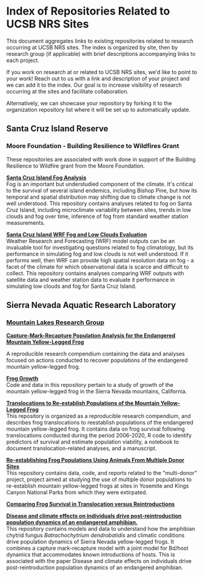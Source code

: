 # Index of Repositories Related to UCSB NRS Sites
This document aggregates links to existing repositories related to research occurring at UCSB NRS sites. The index is organized by site, then by research group (if applicable) with brief descriptions accompanying links to each project. 

If you work on research at or related to UCSB NRS sites, we'd like to point to your work! Reach out to us with a link and description of your project and we can add it to the index. Our goal is to increase visibility of research occurring at the sites and facilitate collaboration.

Alternatively, we can showcase your repository by forking it to the organization repository list where it will be set up to automatically update.    

## Santa Cruz Island Reserve
### Moore Foundation - Building Resilience to Wildfires Grant   
These repositories are associated with work done in support of the Building Resilience to Wildfire grant from the Moore Foundation.    

__[Santa Cruz Island Fog Analysis](https://github.com/UCSB-NRS/sci-fog-analysis)__       
Fog is an important but understudied component of the climate. It's critical to the survival of several island endemics, including Bishop Pine, but how its temporal and spatial distribution may shifting due to climate change is not well understood. This repository contains analyses related to fog on Santa Cruz Island, including microclimate variability between sites, trends in low clouds and fog over time, inference of fog from standard weather station measurements.       

__[Santa Cruz Island WRF Fog and Low Clouds Evaluation](https://github.com/UCSB-NRS/sci-wrf-analysis)__          
Weather Research and Forecasting (WRF) model outputs can be an invaluable tool for investigating questions related to fog climatology, but its performance in simulating fog and low clouds is not well understood. If it performs well, then WRF can provide high spatial resolution data on fog - a facet of the climate for which observational data is scarce and difficult to collect. This repository contains analyses comparing WRF outputs with satellite data and weather station data to evaluate it performance in simulating low clouds and fog for Santa Cruz Island.    

## Sierra Nevada Aquatic Research Laboratory   

### [Mountain Lakes Research Group](https://mountainlakesresearch.com/)   
__[Capture-Mark-Recapture Population Analysis for the Endangered Mountain Yellow-Legged Frog](https://github.com/SNARL1/cmr-analysis)__       

A reproducible research compendium containing the data and analyses focused on actions conducted to recover populations of the endangered mountain yellow-legged frog.   

__[Frog Growth](https://github.com/SNARL1/frog-growth)__    
Code and data in this repository pertain to a study of growth of the mountain yellow-legged frog in the Sierra Nevada mountains, California.  

__[Translocations to Re-establish Populations of the Mountain Yellow-Legged Frog](https://github.com/SNARL1/translocation)__   
This repository is organized as a reproducible research compendium, and describes frog translocations to reestablish populations of the endangered mountain yellow-legged frog. It contains data on frog survival following translocations conducted during the period 2006-2020, R code to identify predictors of survival and estimate population viability, a notebook to document translocation-related analyses, and a manuscript.  

__[Re-establishing Frog Populations Using Animals From Multiple Donor Sites](https://github.com/SNARL1/multidonor)__   
This repository contains data, code, and reports related to the "multi-donor" project, project aimed at studying the use of multiple donor populations to re-establish mountain yellow-legged frogs at sites in Yosemite and Kings Canyon National Parks from which they were extirpated.    

__[Comparing Frog Survival in Translocation versus Reintroductions](https://github.com/SNARL1/translocate-reintroduce)__     


__[Disease and climate effects on individuals drive post-reintroduction population dynamics of an endangered amphibian.](https://github.com/SNARL1/sierra-reintroduction-cmr)__     
This repository contains models and data to understand how the amphibian chytrid fungus _Batrachochytrium dendrobatidis_ and climatic conditions drive population dynamics of Sierra Nevada yellow-legged frogs. It combines a capture mark-recapture model with a joint model for Bd/host dynamics that accommodates known introductions of hosts. This is associated with the paper Disease and climate effects on individuals drive post-reintroduction population dynamics of an endangered amphibian.   